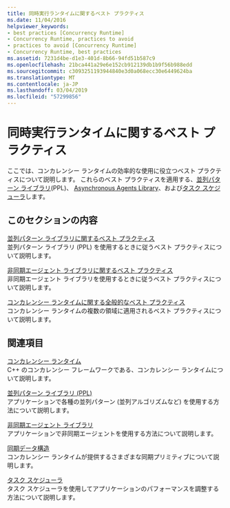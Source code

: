 ```yaml
---
title: 同時実行ランタイムに関するベスト プラクティス
ms.date: 11/04/2016
helpviewer_keywords:
- best practices [Concurrency Runtime]
- Concurrency Runtime, practices to avoid
- practices to avoid [Concurrency Runtime]
- Concurrency Runtime, best practices
ms.assetid: 7231d4be-d1e3-401d-8b66-94fd51b587c9
ms.openlocfilehash: 21bca441a29e6e152cb912139db1b9f56b988edd
ms.sourcegitcommit: c3093251193944840e3d0a068ecc30e6449624ba
ms.translationtype: MT
ms.contentlocale: ja-JP
ms.lasthandoff: 03/04/2019
ms.locfileid: "57299856"
---
```

# <a name="concurrency-runtime-best-practices"></a>同時実行ランタイムに関するベスト プラクティス

ここでは、コンカレンシー ランタイムの効率的な使用に役立つベスト プラクティスについて説明します。 これらのベスト プラクティスを適用する、[並列パターン ライブラリ](../../parallel/concrt/parallel-patterns-library-ppl.md)(PPL)、 [Asynchronous Agents Library](../../parallel/concrt/asynchronous-agents-library.md)、および[タスク スケジューラ](../../parallel/concrt/task-scheduler-concurrency-runtime.md)します。

## <a name="in-this-section"></a>このセクションの内容

[並列パターン ライブラリに関するベスト プラクティス](../../parallel/concrt/best-practices-in-the-parallel-patterns-library.md)<br/>
並列パターン ライブラリ (PPL) を使用するときに従うベスト プラクティスについて説明します。

[非同期エージェント ライブラリに関するベスト プラクティス](../../parallel/concrt/best-practices-in-the-asynchronous-agents-library.md)<br/>
非同期エージェント ライブラリを使用するときに従うベスト プラクティスについて説明します。

[コンカレンシー ランタイムに関する全般的なベスト プラクティス](../../parallel/concrt/general-best-practices-in-the-concurrency-runtime.md)<br/>
コンカレンシー ランタイムの複数の領域に適用されるベスト プラクティスについて説明します。

## <a name="related-sections"></a>関連項目

[コンカレンシー ランタイム](../../parallel/concrt/concurrency-runtime.md)<br/>
C++ のコンカレンシー フレームワークである、コンカレンシー ランタイムについて説明します。

[並列パターン ライブラリ (PPL)](../../parallel/concrt/parallel-patterns-library-ppl.md)<br/>
アプリケーションで各種の並列パターン (並列アルゴリズムなど) を使用する方法について説明します。

[非同期エージェント ライブラリ](../../parallel/concrt/asynchronous-agents-library.md)<br/>
アプリケーションで非同期エージェントを使用する方法について説明します。

[同期データ構造](../../parallel/concrt/synchronization-data-structures.md)<br/>
コンカレンシー ランタイムが提供するさまざまな同期プリミティブについて説明します。

[タスク スケジューラ](../../parallel/concrt/task-scheduler-concurrency-runtime.md)<br/>
タスク スケジューラを使用してアプリケーションのパフォーマンスを調整する方法について説明します。
